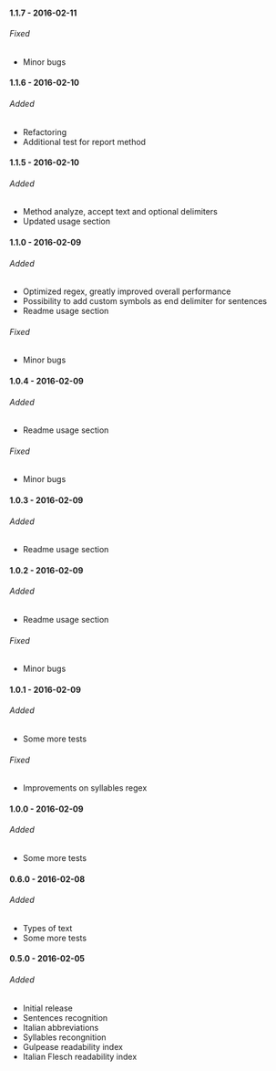 #### 1.1.7 - 2016-02-11
###### Fixed
- Minor bugs

#### 1.1.6 - 2016-02-10
###### Added
- Refactoring
- Additional test for report method

#### 1.1.5 - 2016-02-10
###### Added
- Method analyze, accept text and optional delimiters
- Updated usage section

#### 1.1.0 - 2016-02-09
###### Added
- Optimized regex, greatly improved overall performance
- Possibility to add custom symbols as end delimiter for sentences
- Readme usage section

###### Fixed
- Minor bugs

#### 1.0.4 - 2016-02-09
###### Added
- Readme usage section

###### Fixed
- Minor bugs

#### 1.0.3 - 2016-02-09
###### Added
- Readme usage section

#### 1.0.2 - 2016-02-09
###### Added
- Readme usage section

###### Fixed
- Minor bugs

#### 1.0.1 - 2016-02-09
###### Added
- Some more tests

###### Fixed
- Improvements on syllables regex

#### 1.0.0 - 2016-02-09
###### Added
- Some more tests

#### 0.6.0 - 2016-02-08
###### Added
- Types of text
- Some more tests

#### 0.5.0 - 2016-02-05
###### Added
- Initial release
- Sentences recognition
- Italian abbreviations
- Syllables recongnition
- Gulpease readability index
- Italian Flesch readability index
